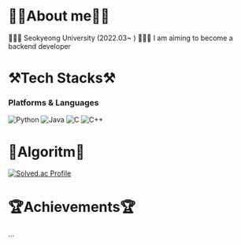 # 💁🏻About me💁🏻
👨🏻‍🎓 Seokyeong University (2022.03~ )
👨🏻‍💻 I am aiming to become a backend developer

# ⚒️Tech Stacks⚒️
### Platforms & Languages
![Python](https://img.shields.io/badge/Python-3776AB.svg?&style=for-the-badge&logo=Python&logoColor=white)
![Java](https://img.shields.io/badge/Java-007396.svg?&style=for-the-badge&logo=Java&logoColor=white)
![C](https://img.shields.io/badge/C-00599C?style=for-the-badge&logo=c&logoColor=white)
![C++](https://img.shields.io/badge/C%2B%2B-00599C?style=for-the-badge&logo=c%2B%2B&logoColor=white)

# 🔗Algoritm🔗
[![Solved.ac Profile](http://mazassumnida.wtf/api/v2/generate_badge?boj=minho020805)](https://solved.ac/minho020805/)

# 🏆Achievements🏆
...
